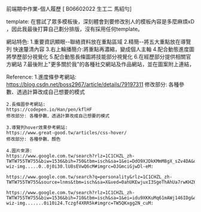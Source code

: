 前端期中作業-個人履歷
[ B06602022 生工二 馬紹勻]

template:
    在嘗試了眾多模板後，深刻體會到要修改別人的模板內容是多麼麻煩xD ，因此我最後打算自己劃分排版，沒有採用任何template。

網站特色:
    1.重要資訊顯眼--聯絡資料放在重點區域
    2.精簡--將五大重點放在導覽列 快速釐清內容
    3.右上輪播簡介:將重點再濃縮，變成個人主軸
    4.配合動態進度圖將學歷部分視覺化
    5.配合動態長條圖將技能部分視覺化
    6.在經歷部分提供相關官方網站
    7.最後附上"更多關於我"的各種社交網站及作品網站，並在圖案附上連結，

Reference:
    1.進度條參考網站:
    https://blog.csdn.net/boss2967/article/details/79197311
    修改部分: 各種參數、透過計算改成自己想要的模式
    
    2.長條圖參考網站:
    https://codepen.io/Han/pen/kflHF
    修改部分: 各種參數、透過計算改成自己想要的模式
    
    3.導覽列hover效果參考網站:
    https://www.great-good.tw/articles/css-hover/
    修改部分: 各種參數、顏色
    
    4.圖片來源:
    https://www.google.com.tw/search?rlz=1C1CHZL_zh-TWTW755TW755&biw=1536&bih=750&tbm=isch&sa=1&ei=DdO9XJDkKMmM8gX_sZv4DA&q=double+major&oq=double+major&gs_l=img.3..0i19l10.11142.14934..15083...1.0..1.75.590.13......2....1..gws-wiz-img.....0..0j0i30.lU8sEVwQ6cM#imgrc=OJGmciGjwDl-eM:
    
    https://www.google.com.tw/search?q=personality&rlz=1C1CHZL_zh-TWTW755TW755&source=lnms&tbm=isch&sa=X&ved=0ahUKEwjuxI3SgeThAhUa7rwKHZ6pDt4Q_AUIDigB&biw=1536&bih=710#imgrc=GrTIK8HQro68wM:
    
    https://www.google.com.tw/search?rlz=1C1CHZL_zh-TWTW755TW755&biw=1536&bih=710&tbm=isch&sa=1&ei=idu9XKKuMq61mAWj146IDg&q=hobbies&oq=hobbies&gs_l=img.3..0l3j0i30l7.15101.16622..16722...1.0..0.44.330.8......1....1..gws-wiz-img.......0i10i24.Tczgf4XRR5k#imgrc=TW5QKxgg2N_cuM:
    
    
